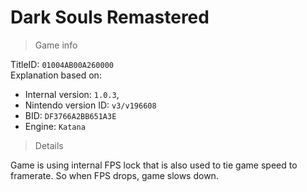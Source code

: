 # Dark Souls Remastered

> Game info

TitleID: `01004AB00A260000`<br>
Explanation based on:
- Internal version: `1.0.3`, 
- Nintendo version ID: `v3/v196608`
- BID: `DF3766A2BB651A3E`
- Engine: `Katana`

> Details

Game is using internal FPS lock that is also used to tie game speed to framerate. So when FPS drops, game slows down.
